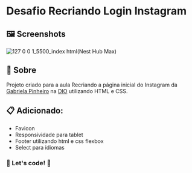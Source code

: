 # Desafio Recriando Login Instagram

## 🖼️ Screenshots
![127 0 0 1_5500_index html(Nest Hub Max)](https://user-images.githubusercontent.com/64763336/167267184-2901451d-8c1a-49c6-a824-9139a4a802b0.png)

## 🔖 Sobre

Projeto criado para a aula Recriando a página inicial do Instagram da [Gabriela Pinheiro](https://github.com/SpruceGabriela/instagram-dio) na [DIO](https://www.dio.me/) utilizando HTML e CSS.

## 📋 Adicionado:

- Favicon
- Responsividade para tablet
- Footer utilizando html e css flexbox
- Select para idiomas

### 🚀 Let's code! 🚀
